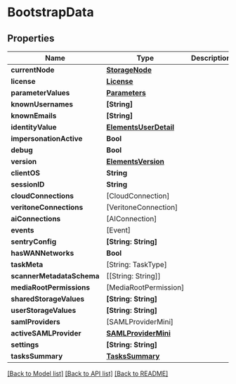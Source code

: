 # BootstrapData

## Properties

Name | Type | Description | Notes
------------ | ------------- | ------------- | -------------
**currentNode** | [**StorageNode**](StorageNode.md) |  | 
**license** | [**License**](License.md) |  | 
**parameterValues** | [**Parameters**](Parameters.md) |  | 
**knownUsernames** | **[String]** |  | 
**knownEmails** | **[String]** |  | 
**identityValue** | [**ElementsUserDetail**](ElementsUserDetail.md) |  | [optional] 
**impersonationActive** | **Bool** |  | 
**debug** | **Bool** |  | 
**version** | [**ElementsVersion**](ElementsVersion.md) |  | 
**clientOS** | **String** |  | 
**sessionID** | **String** |  | 
**cloudConnections** | [CloudConnection] |  | 
**veritoneConnections** | [VeritoneConnection] |  | 
**aiConnections** | [AIConnection] |  | 
**events** | [Event] |  | 
**sentryConfig** | **[String: String]** |  | 
**hasWANNetworks** | **Bool** |  | 
**taskMeta** | [String: TaskType] |  | 
**scannerMetadataSchema** | [[String: String]] |  | 
**mediaRootPermissions** | [MediaRootPermission] |  | 
**sharedStorageValues** | **[String: String]** |  | 
**userStorageValues** | **[String: String]** |  | 
**samlProviders** | [SAMLProviderMini] |  | 
**activeSAMLProvider** | [**SAMLProviderMini**](SAMLProviderMini.md) |  | [optional] 
**settings** | **[String: String]** |  | 
**tasksSummary** | [**TasksSummary**](TasksSummary.md) |  | [optional] 

[[Back to Model list]](../README.md#documentation-for-models) [[Back to API list]](../README.md#documentation-for-api-endpoints) [[Back to README]](../README.md)


